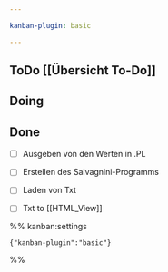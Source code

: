 ```yaml
---

kanban-plugin: basic

---
```


## ToDo [[Übersicht To-Do]]



## Doing



## Done

- [ ] Ausgeben von den Werten in .PL
- [ ] Erstellen des Salvagnini-Programms
- [ ] Laden von Txt
- [ ] Txt to [[HTML_View]]




%% kanban:settings
```
{"kanban-plugin":"basic"}
```
%%